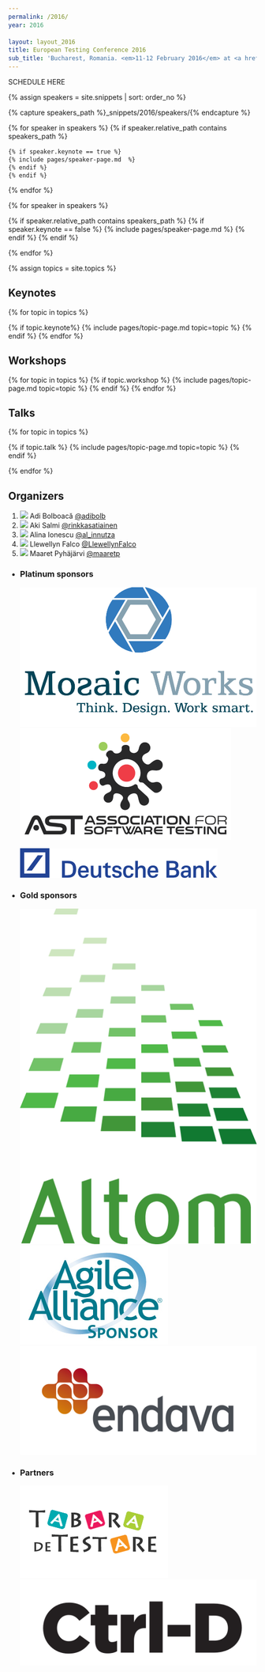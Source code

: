 ```yaml
---
permalink: /2016/
year: 2016

layout: layout_2016
title: European Testing Conference 2016
sub_title: 'Bucharest, Romania. <em>11-12 February 2016</em> at <a href="https://www.radissonblu.com/en/hotel-bucharest" target="_blank">Radisson Blu, Calea Victoriei 63-81</a>'
---
```


<section id="schedule" class="main-content text-center">

SCHEDULE HERE

</section>

<section class="main-content text-center" id="topic-keynotes">

{% assign speakers = site.snippets | sort: order_no  %}

{% capture speakers_path  %}_snippets/2016/speakers/{% endcapture %}
<div class=" speakers" id="keynote-speakers">
{% for speaker in speakers %}
  {% if speaker.relative_path contains speakers_path %}
	
  
	{% if speaker.keynote == true %}
    {% include pages/speaker-page.md  %}
	{% endif %}
	{% endif %}

{% endfor %}
</div>
<div class=" speakers"  id="speakers">
{% for speaker in speakers %}
	
  {% if speaker.relative_path contains speakers_path %}
	{% if speaker.keynote == false %}
  {% include pages/speaker-page.md %}
	{% endif %}
	{% endif %}

{% endfor %}
</div>


</section>


{% assign topics = site.topics  %}

<div class="" id="topics">

<section class="main-content text-center" id="topic-keynotes">
<h2>Keynotes</h2>
{% for topic in topics %}

  {% if topic.keynote%}
  {% include pages/topic-page.md topic=topic %}
  {% endif %}
{% endfor %}
</section>
<section class="main-content text-center" id="topic-workshops">
<h2>Workshops</h2>
{% for topic in topics %}
  {% if topic.workshop %}
  {% include pages/topic-page.md topic=topic %}
  {% endif %}
{% endfor %}
</section>
<section class="main-content text-center" id="topic-talks">
<h2>Talks</h2>
{% for topic in topics %}

  {% if topic.talk %}
  {% include pages/topic-page.md topic=topic %}
  {% endif %}

{% endfor %}
</section>
</div>


<section class='main-content'>
<h2>Organizers</h2>
<ol class="volunteers-list">
  <li class="volunteer">
    <img src="https://pbs.twimg.com/profile_images/1299815722/Adi1.JPG">
    <span class="name">Adi Bolboacă</span>
    <a href="https://twitter.com/adibolb">@adibolb</a>
  </li>
  <li class="volunteer">
    <img src="https://pbs.twimg.com/profile_images/1877737374/20110907at09-16-47.jpg">
    <span class="name">Aki Salmi</span>
    <a href="https://twitter.com/rinkkasatiainen">@rinkkasatiainen</a>
  </li>
  <li class="volunteer">
    <img src="https://pbs.twimg.com/profile_images/621208613747576832/cdWmRNH7_400x400.jpg">
    <span class="name">Alina Ionescu</span>
    <a href="https://twitter.com/al_innutza">@al_innutza</a>
  </li>
  <li class="volunteer">
    <img src="https://pbs.twimg.com/profile_images/1837642393/twitter_profile.png">
    <span class="name">Llewellyn Falco</span>
    <a href="https://twitter.com/LlewellynFalco">@LlewellynFalco</a>
  </li>
  <li class="volunteer">
    <img src="https://pbs.twimg.com/profile_images/629062251152961536/kumhZ5lm_400x400.jpg">
    <span class="name">Maaret Pyhäjärvi</span>
    <a href="https://twitter.com/maaretp">@maaretp</a>
  </li>
</ol>
</section>

<div class='container main-content'>

<ul id="" class="list-unstyled text-center">
<li class="platinum-sponsor">
  <h3>Platinum sponsors </h3>
  <p class="sponsors">
	  <span class="sponsor ">
	    <a href="http://mozaicworks.com/"><img src="/images/sponsors/mozaic_works.png" alt="Mozaic Works"></a>
	  </span>
	  <span class="sponsor ">
	    <a href="http://www.associationforsoftwaretesting.org/"><img src="/images/sponsors/AssociationForSoftwareTesting.png" alt="Association For Software Testing"></a>
	  </span>
  </p>
  <p class="sponsors">
	  <span class="sponsor ">
	    <a href="https://www.db.com/careers/index_e.html"><img src="/images/sponsors/deutsche-bank.png" alt="Deutsche Bank"></a>
	  </span>
  </p>
</li>
<li class="gold-sponsor">
  <h3>Gold sponsors</h3>
  <p class="sponsors">
	  <span class="sponsor">
	    <a href="http://altom.ro/"><img src="/images/sponsors/Altom.png" alt="Altom"></a>
	  </span>
	  <span class="sponsor ">
	    <a href="http://www.agilealliance.org/"><img src="/images/sponsors/AgileAlliance.jpg" alt="Agile Alliance"></a>
	  </span>
	  <span class="sponsor ">
	    <a href="http://www.endava.com"><img src="/images/sponsors/endava.png" alt="Endava"></a>
	  </span>
  </p>
</li>
<li class="gold-sponsor">
  <h3>Partners</h3>
  <p class="sponsors">
	  <span class="sponsor">
	    <a href="http://tabaradetestare.ro/en/" target="_blank"><img src="/images/partners/tabara-de-testare-logo.png" alt="Tabara de Testare"></a>
	  </span>
	  <span class="sponsor">
	    <a href="http://ctrl-d.ro" target="_blank"><img src="/images/partners/logo_ctrl-d.png" alt="Ctrl-D"></a>
	  </span>
  </p>
</li>
</ul>

</div>
